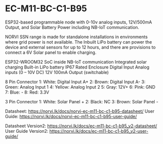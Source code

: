 # EC-M11-BC-C1-B95
ESP32-based programmable node with 0-10v analog inputs, 12V/500mA Output, and Solar Battery Power including NB-IoT communication.

NORVI SSN range is made for standalone installations in environments where grid power is not available. 
The Inbuilt LiPo battery can power the device and external sensors for up to 12 hours, and there are provisions to connect a 6V Solar panel to enable charging. 

ESP32-WROOM32 SoC inside
NB-IoT communication
Integrated solar charging
Built-in LiPo battery
IP67 Rated Enclosure
Digital Input
Analog inputs (0 – 10V DC)
12V 100mA Output (switchable)

8 Pin Connector
1:   White:   Digital Input A+
2:   Brown:   Digital Input A-
3:   Green:   Analog Input 1
4:   Yellow:  Analog Input 2
5:   Gray:    12V+
6:   Pink:    GND
7:   Blue:    -
8:   Red:     3.3V

3 Pin Connector
1:   White:   Solar Panel +
2:   Black:   NC
3:   Brown:   Solar Panel -

Datasheet:   https://norvi.lk/docs/norvi-ec-m11-bc-c1-b95-datasheet/
User Guide:  https://norvi.lk/docs/norvi-ec-m11-bc-c1-b95-user-guide/

Datasheet Version2:   https://norvi.lk/docs/ec-m11-bc-c1-b95_v2-datasheet/
User Guide Version2:  https://norvi.lk/docs/ec-m11-bc-c1-b95_v2-user-guide/
